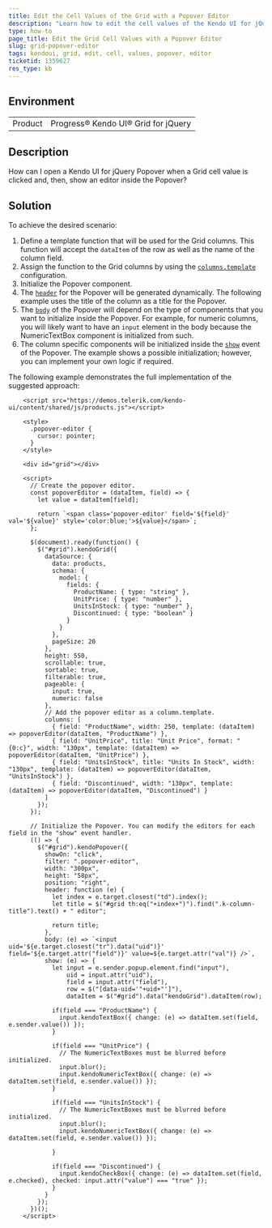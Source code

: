 ```yaml
---
title: Edit the Cell Values of the Grid with a Popover Editor
description: "Learn how to edit the cell values of the Kendo UI for jQuery Grid with a popover editor."
type: how-to
page_title: Edit the Grid Cell Values with a Popover Editor
slug: grid-popover-editor
tags: kendoui, grid, edit, cell, values, popover, editor 
ticketid: 1359627
res_type: kb
---
```


## Environment

<table>
	<tbody>
		<tr>
			<td>Product</td>
			<td>Progress® Kendo UI® Grid for jQuery</td>
		</tr>
	</tbody>
</table>


## Description

How can I open a Kendo UI for jQuery Popover when a Grid cell value is clicked and, then, show an editor inside the Popover?

## Solution

To achieve the desired scenario: 

1. Define a template function that will be used for the Grid columns. This function will accept the `dataItem` of the row as well as the name of the column field.
1. Assign the function to the Grid columns by using the [`columns.template`](/api/javascript/ui/grid/configuration/columns.template) configuration.
1. Initialize the Popover component.
1. The [`header`](/api/javascript/ui/popover/configuration/header) for the Popover will be generated dynamically. The following example uses the title of the column as a title for the Popover.
1. The [`body`](/api/javascript/ui/popover/configuration/body) of the Popover will depend on the type of components that you want to initialize inside the Popover. For example, for numeric columns, you will likely want to have an `input` element in the body because the NumericTextBox component is initialized from such.
1. The column specific components will be initialized inside the [`show`](/api/javascript/ui/popover/events/show) event of the Popover. The example shows a possible initialization; however, you can implement your own logic if required.

The following example demonstrates the full implementation of the suggested approach:

```dojo
    <script src="https://demos.telerik.com/kendo-ui/content/shared/js/products.js"></script>

    <style>
      .popover-editor {
        cursor: pointer;
      }
    </style>

    <div id="grid"></div>

    <script>
      // Create the popover editor.
      const popoverEditor = (dataItem, field) => {
        let value = dataItem[field];

        return `<span class='popover-editor' field='${field}' val='${value}' style='color:blue;'>${value}</span>`;
      };

      $(document).ready(function() {
        $("#grid").kendoGrid({
          dataSource: {
            data: products,
            schema: {
              model: {
                fields: {
                  ProductName: { type: "string" },
                  UnitPrice: { type: "number" },
                  UnitsInStock: { type: "number" },
                  Discontinued: { type: "boolean" }
                }
              }
            },
            pageSize: 20
          },
          height: 550,
          scrollable: true,
          sortable: true,
          filterable: true,
          pageable: {
            input: true,
            numeric: false
          },
          // Add the popover editor as a column.template.
          columns: [
            { field: "ProductName", width: 250, template: (dataItem) => popoverEditor(dataItem, "ProductName") },
            { field: "UnitPrice", title: "Unit Price", format: "{0:c}", width: "130px", template: (dataItem) => popoverEditor(dataItem, "UnitPrice") },
            { field: "UnitsInStock", title: "Units In Stock", width: "130px", template: (dataItem) => popoverEditor(dataItem, "UnitsInStock") },
            { field: "Discontinued", width: "130px", template: (dataItem) => popoverEditor(dataItem, "Discontinued") }
          ]
        });
      });

      // Initialize the Popover. You can modify the editors for each field in the "show" event handler.
      (() => {
        $("#grid").kendoPopover({
          showOn: "click",
          filter: ".popover-editor",
          width: "300px",
          height: "58px",
          position: "right",
          header: function (e) {
            let index = e.target.closest("td").index();
            let title = $("#grid th:eq("+index+")").find(".k-column-title").text() + " editor";

            return title;
          },
          body: (e) => `<input uid='${e.target.closest("tr").data("uid")}' field='${e.target.attr("field")}' value=${e.target.attr("val")} />`,
          show: (e) => {
            let input = e.sender.popup.element.find("input"),
                uid = input.attr("uid"),
                field = input.attr("field"),
                row = $("[data-uid='"+uid+"']"),
                dataItem = $("#grid").data("kendoGrid").dataItem(row);

            if(field === "ProductName") {
              input.kendoTextBox({ change: (e) => dataItem.set(field, e.sender.value()) });
            }

            if(field === "UnitPrice") {
              // The NumericTextBoxes must be blurred before initialized.
              input.blur();
              input.kendoNumericTextBox({ change: (e) => dataItem.set(field, e.sender.value()) });
            }

            if(field === "UnitsInStock") {
              // The NumericTextBoxes must be blurred before initialized.
              input.blur();
              input.kendoNumericTextBox({ change: (e) => dataItem.set(field, e.sender.value()) });
              
            }

            if(field === "Discontinued") {
              input.kendoCheckBox({ change: (e) => dataItem.set(field, e.checked), checked: input.attr("value") === "true" });
            }
          }
        });
      })();
    </script>
```